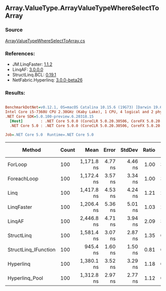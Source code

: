 ﻿## Array.ValueType.ArrayValueTypeWhereSelectToArray

### Source
[ArrayValueTypeWhereSelectToArray.cs](../LinqBenchmarks/Array/ValueType/ArrayValueTypeWhereSelectToArray.cs)

### References:
- JM.LinqFaster: [1.1.2](https://www.nuget.org/packages/JM.LinqFaster/1.1.2)
- LinqAF: [3.0.0.0](https://www.nuget.org/packages/LinqAF/3.0.0.0)
- StructLinq.BCL: [0.19.1](https://www.nuget.org/packages/StructLinq.BCL/0.19.1)
- NetFabric.Hyperlinq: [3.0.0-beta26](https://www.nuget.org/packages/NetFabric.Hyperlinq/3.0.0-beta26)

### Results:
``` ini

BenchmarkDotNet=v0.12.1, OS=macOS Catalina 10.15.6 (19G73) [Darwin 19.6.0]
Intel Core i5-7360U CPU 2.30GHz (Kaby Lake), 1 CPU, 4 logical and 2 physical cores
.NET Core SDK=5.0.100-preview.6.20318.15
  [Host]        : .NET Core 5.0.0 (CoreCLR 5.0.20.30506, CoreFX 5.0.20.30506), X64 RyuJIT
  .NET Core 5.0 : .NET Core 5.0.0 (CoreCLR 5.0.20.30506, CoreFX 5.0.20.30506), X64 RyuJIT

Job=.NET Core 5.0  Runtime=.NET Core 5.0  

```
|               Method | Count |       Mean |   Error |  StdDev | Ratio |  Gen 0 | Gen 1 | Gen 2 | Allocated |
|--------------------- |------ |-----------:|--------:|--------:|------:|-------:|------:|------:|----------:|
|              ForLoop |   100 | 1,171.8 ns | 4.77 ns | 4.46 ns |  1.00 | 3.4122 |     - |     - |    7136 B |
|          ForeachLoop |   100 | 1,172.4 ns | 3.57 ns | 3.34 ns |  1.00 | 3.4122 |     - |     - |    7136 B |
|                 Linq |   100 | 1,417.8 ns | 4.53 ns | 4.24 ns |  1.21 | 2.4319 |     - |     - |    5088 B |
|           LinqFaster |   100 | 1,206.4 ns | 5.36 ns | 5.01 ns |  1.03 | 2.8896 |     - |     - |    6048 B |
|               LinqAF |   100 | 2,446.8 ns | 4.71 ns | 3.94 ns |  2.09 | 3.3951 |     - |     - |    7104 B |
|           StructLinq |   100 | 1,581.4 ns | 3.07 ns | 2.87 ns |  1.35 | 0.9899 |     - |     - |    2072 B |
| StructLinq_IFunction |   100 |   945.4 ns | 1.60 ns | 1.50 ns |  0.81 | 0.9899 |     - |     - |    2072 B |
|            Hyperlinq |   100 | 1,380.1 ns | 3.52 ns | 3.29 ns |  1.18 | 0.9670 |     - |     - |    2024 B |
|       Hyperlinq_Pool |   100 | 1,312.8 ns | 2.97 ns | 2.77 ns |  1.12 | 0.0267 |     - |     - |      56 B |
